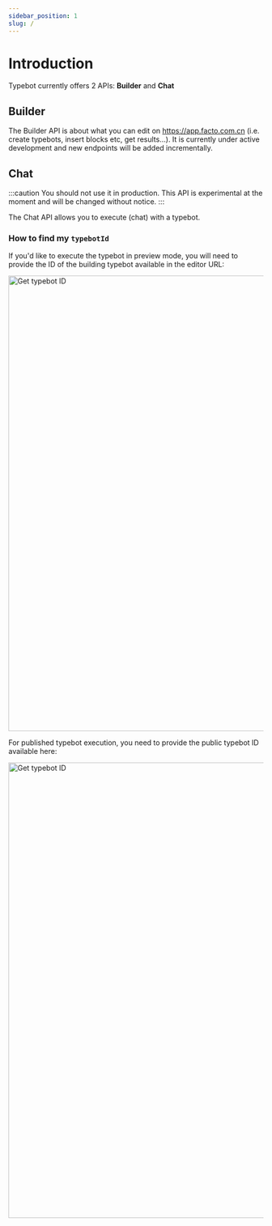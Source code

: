 ```yaml
---
sidebar_position: 1
slug: /
---
```


# Introduction

Typebot currently offers 2 APIs: **Builder** and **Chat**

## Builder

The Builder API is about what you can edit on https://app.facto.com.cn (i.e. create typebots, insert blocks etc, get results...). It is currently under active development and new endpoints will be added incrementally.

## Chat

:::caution
You should not use it in production. This API is experimental at the moment and will be changed without notice.
:::

The Chat API allows you to execute (chat) with a typebot.

### How to find my `typebotId`

If you'd like to execute the typebot in preview mode, you will need to provide the ID of the building typebot available in the editor URL:

<img
  src="/img/api/typebotId.png"
  width="900"
  alt="Get typebot ID"
/>

For published typebot execution, you need to provide the public typebot ID available here:

<img
  src="/img/api/publicId.png"
  width="900"
  alt="Get typebot ID"
/>

